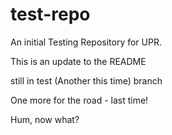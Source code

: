# test-repo
An initial Testing Repository for UPR.

This is an update to the README

still in test (Another this time) branch

One more for the road - last time!

Hum, now what?
